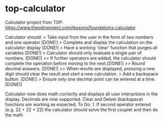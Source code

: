 # top-calculator
Calculator project from TOP:
https://www.theodinproject.com/lessons/foundations-calculator

Calculator should:
    > Take input from the user in the form of two numbers and one operator [DONE!]
    > Complete and display the calculation on the calculator display [DONE!]
    > Have a working 'clear' function that purges all variables [DONE!]
    > Calculator should only evaluate a single pair of numbers. [DONE!]
        >> If further operators are added, the calculator should complete the operation before moving to the next.[DONE!]
        >> Round decimal answers. [DONE!]
        >> When results are displayed, pressing a new digit should clear the result and start a new calculation. 
    > Add a backspace button. [DONE!]
    > Ensure only one decimal point can be entered at a time. [DONE!]

Calculator now does math correctly and displays all user interactions in the display. Decimals are now supported. Clear and Delete (backspace) functions are working as expected. 
To Do: 
    1. If second operator entered (e.g. 22 + 22 + 22) the calculator should solve the first couplet and then do the math
    